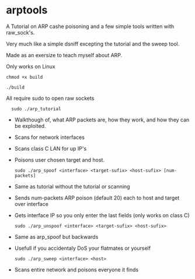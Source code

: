 # arptools

A Tutorial on ARP cashe poisoning and a few simple tools written with raw_sock's.

Very much like a simple dsniff excepting the tutorial and the sweep tool.

Made as an exersize to teach myself about ARP.

Only works on Linux

    chmod +x build

    ./build

All require sudo to open raw sockets

      sudo ./arp_tutorial

* Walkthough of, what ARP packets are, how they work, and how they can be exploited.
* Scans for network interfaces
* Scans class C LAN for up IP's
* Poisons user chosen target and host.

      sudo ./arp_spoof <interface> <target-sufix> <host-sufix> [num-packets]
   
* Same as tutorial without the tutorial or scanning
* Sends num-packets ARP poison (default 20) each to host and target over interface
* Gets interface IP so you only enter the last fields (only works on class C)

      sudo ./arp_unspoof <interface> <target-sufix> <host-sufix>
 
* Same as arp_spoof but backwards
* Usefull if you accidentaly DoS your flatmates or yourself

      sudo ./arp_sweep <interface> <host>
   
 * Scans entire network and poisons everyone it finds
